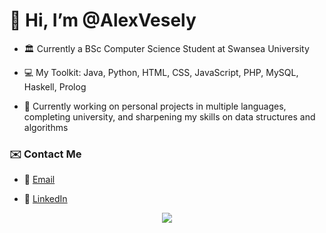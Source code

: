 <h1>👋 Hi, I’m @AlexVesely</h1> 

- 🏛️ Currently a BSc Computer Science Student at Swansea University
  
- 💻 My Toolkit: Java, Python, HTML, CSS, JavaScript, PHP, MySQL, Haskell, Prolog

- 🔧 Currently working on personal projects in multiple languages, completing university, and sharpening my skills on data structures and algorithms

<h3>✉️ Contact Me</h3>

- 📧 <a href="mailto:veselyalex11@gmail.com">Email</a>

- 💼 <a href="https://www.linkedin.com/in/alex-vesely">LinkedIn</a>

<div align="center">
  <img src="https://github-readme-stats.vercel.app/api/top-langs/?username=AlexVesely&layout=compact&theme=dracula&cache_seconds=600"/>
</div>
